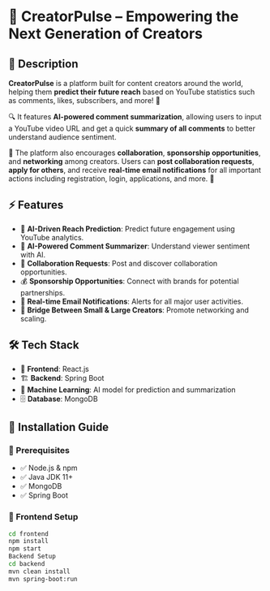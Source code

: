 # 🎥 CreatorPulse – Empowering the Next Generation of Creators

## 🌟 Description
**CreatorPulse** is a platform built for content creators around the world, helping them **predict their future reach** based on YouTube statistics such as comments, likes, subscribers, and more! 🚀

🔍 It features **AI-powered comment summarization**, allowing users to input a YouTube video URL and get a quick **summary of all comments** to better understand audience sentiment.

🤝 The platform also encourages **collaboration**, **sponsorship opportunities**, and **networking** among creators. Users can **post collaboration requests**, **apply for others**, and receive **real-time email notifications** for all important actions including registration, login, applications, and more. 📩

## ⚡ Features
- 🤖 **AI-Driven Reach Prediction**: Predict future engagement using YouTube analytics.
- 📝 **AI-Powered Comment Summarizer**: Understand viewer sentiment with AI.
- 👥 **Collaboration Requests**: Post and discover collaboration opportunities.
- 💰 **Sponsorship Opportunities**: Connect with brands for potential partnerships.
- 📩 **Real-time Email Notifications**: Alerts for all major user activities.
- 🔗 **Bridge Between Small & Large Creators**: Promote networking and scaling.

## 🛠 Tech Stack
- 🎨 **Frontend**: React.js
- 🏗 **Backend**: Spring Boot
- 🤖 **Machine Learning**: AI model for prediction and summarization
- 🗄 **Database**: MongoDB

## 🚀 Installation Guide

### 📌 Prerequisites
- ✅ Node.js & npm
- ✅ Java JDK 11+
- ✅ MongoDB
- ✅ Spring Boot

### 🎨 Frontend Setup
```bash
cd frontend
npm install
npm start
Backend Setup
cd backend
mvn clean install
mvn spring-boot:run
